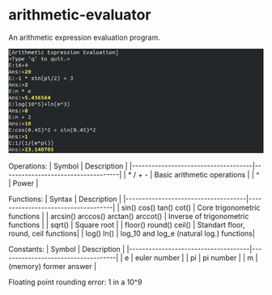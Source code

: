 # arithmetic-evaluator
An arithmetic expression evaluation program.

![Screenshot](ss.png)
<br/>

Operations:
| Symbol                              | Description                        |
|-------------------------------------|------------------------------------|
| * / + -            | Basic arithmetic operations      |
| ^ | Power |
<br/>

Functions:
| Syntax                              | Description                        |
|-------------------------------------|------------------------------------|
| sin() cos() tan() cot()             | Core trigonometric functions       |
| arcsin() arccos() arctan() arccot() | Inverse of trigonometric functions |
| sqrt()                              | Square root                        |
| floor() round() ceil()              | Standart floor, round, ceil functions|
| log() ln()                          | log_10 and log_e (natural log.) functions|
<br/>

Constants:
| Symbol                              | Description                        |
|-------------------------------------|------------------------------------|
| e             | euler number      |
| pi | pi number |
| m                              | (memory) former answer                        |
<br/>

Floating point rounding error: 1 in a 10^9

